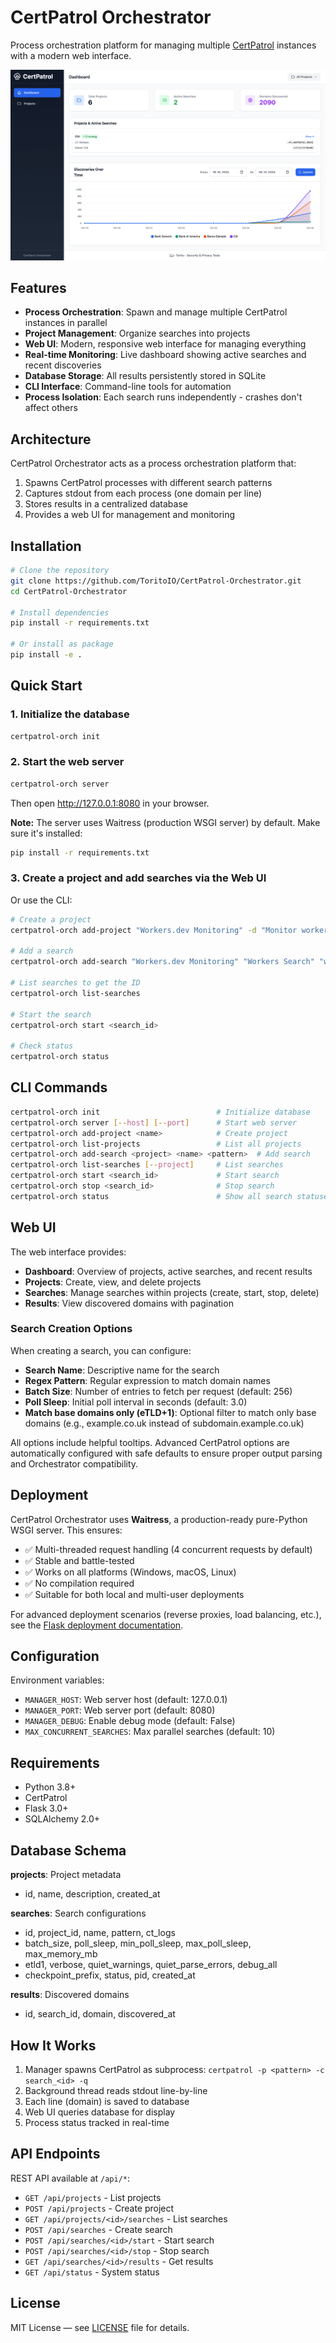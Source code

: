 # CertPatrol Orchestrator

Process orchestration platform for managing multiple [CertPatrol](https://github.com/ToritoIO/CertPatrol) instances with a modern web interface.

![CertPatrol Orchestrator](web/static/images/dashboard.png)

## Features

- **Process Orchestration**: Spawn and manage multiple CertPatrol instances in parallel
- **Project Management**: Organize searches into projects
- **Web UI**: Modern, responsive web interface for managing everything
- **Real-time Monitoring**: Live dashboard showing active searches and recent discoveries
- **Database Storage**: All results persistently stored in SQLite
- **CLI Interface**: Command-line tools for automation
- **Process Isolation**: Each search runs independently - crashes don't affect others

## Architecture

CertPatrol Orchestrator acts as a process orchestration platform that:
1. Spawns CertPatrol processes with different search patterns
2. Captures stdout from each process (one domain per line)
3. Stores results in a centralized database
4. Provides a web UI for management and monitoring

## Installation

```bash
# Clone the repository
git clone https://github.com/ToritoIO/CertPatrol-Orchestrator.git
cd CertPatrol-Orchestrator

# Install dependencies
pip install -r requirements.txt

# Or install as package
pip install -e .
```

## Quick Start

### 1. Initialize the database
```bash
certpatrol-orch init
```

### 2. Start the web server

```bash
certpatrol-orch server
```

Then open http://127.0.0.1:8080 in your browser.

**Note:** The server uses Waitress (production WSGI server) by default. Make sure it's installed:
```bash
pip install -r requirements.txt
```

### 3. Create a project and add searches via the Web UI

Or use the CLI:

```bash
# Create a project
certpatrol-orch add-project "Workers.dev Monitoring" -d "Monitor workers.dev domains"

# Add a search
certpatrol-orch add-search "Workers.dev Monitoring" "Workers Search" "workers\\.dev$"

# List searches to get the ID
certpatrol-orch list-searches

# Start the search
certpatrol-orch start <search_id>

# Check status
certpatrol-orch status
```

## CLI Commands

```bash
certpatrol-orch init                          # Initialize database
certpatrol-orch server [--host] [--port]      # Start web server
certpatrol-orch add-project <name>            # Create project
certpatrol-orch list-projects                 # List all projects
certpatrol-orch add-search <project> <name> <pattern>  # Add search
certpatrol-orch list-searches [--project]     # List searches
certpatrol-orch start <search_id>             # Start search
certpatrol-orch stop <search_id>              # Stop search
certpatrol-orch status                        # Show all search statuses
```

## Web UI

The web interface provides:

- **Dashboard**: Overview of projects, active searches, and recent results
- **Projects**: Create, view, and delete projects
- **Searches**: Manage searches within projects (create, start, stop, delete)
- **Results**: View discovered domains with pagination

### Search Creation Options

When creating a search, you can configure:

- **Search Name**: Descriptive name for the search
- **Regex Pattern**: Regular expression to match domain names
- **Batch Size**: Number of entries to fetch per request (default: 256)
- **Poll Sleep**: Initial poll interval in seconds (default: 3.0)
- **Match base domains only (eTLD+1)**: Optional filter to match only base domains (e.g., example.co.uk instead of subdomain.example.co.uk)

All options include helpful tooltips. Advanced CertPatrol options are automatically configured with safe defaults to ensure proper output parsing and Orchestrator compatibility.

## Deployment

CertPatrol Orchestrator uses **Waitress**, a production-ready pure-Python WSGI server. This ensures:
- ✅ Multi-threaded request handling (4 concurrent requests by default)
- ✅ Stable and battle-tested
- ✅ Works on all platforms (Windows, macOS, Linux)
- ✅ No compilation required
- ✅ Suitable for both local and multi-user deployments

For advanced deployment scenarios (reverse proxies, load balancing, etc.), see the [Flask deployment documentation](https://flask.palletsprojects.com/en/stable/deploying/).

## Configuration

Environment variables:

- `MANAGER_HOST`: Web server host (default: 127.0.0.1)
- `MANAGER_PORT`: Web server port (default: 8080)
- `MANAGER_DEBUG`: Enable debug mode (default: False)
- `MAX_CONCURRENT_SEARCHES`: Max parallel searches (default: 10)

## Requirements

- Python 3.8+
- CertPatrol
- Flask 3.0+
- SQLAlchemy 2.0+

## Database Schema

**projects**: Project metadata
- id, name, description, created_at

**searches**: Search configurations
- id, project_id, name, pattern, ct_logs
- batch_size, poll_sleep, min_poll_sleep, max_poll_sleep, max_memory_mb
- etld1, verbose, quiet_warnings, quiet_parse_errors, debug_all
- checkpoint_prefix, status, pid, created_at

**results**: Discovered domains
- id, search_id, domain, discovered_at

## How It Works

1. Manager spawns CertPatrol as subprocess: `certpatrol -p <pattern> -c search_<id> -q`
2. Background thread reads stdout line-by-line
3. Each line (domain) is saved to database
4. Web UI queries database for display
5. Process status tracked in real-time

## API Endpoints

REST API available at `/api/*`:

- `GET /api/projects` - List projects
- `POST /api/projects` - Create project
- `GET /api/projects/<id>/searches` - List searches
- `POST /api/searches` - Create search
- `POST /api/searches/<id>/start` - Start search
- `POST /api/searches/<id>/stop` - Stop search
- `GET /api/searches/<id>/results` - Get results
- `GET /api/status` - System status

## License

MIT License — see [LICENSE](https://github.com/ToritoIO/CertPatrol-Orchestrator/blob/main/LICENSE) file for details.
